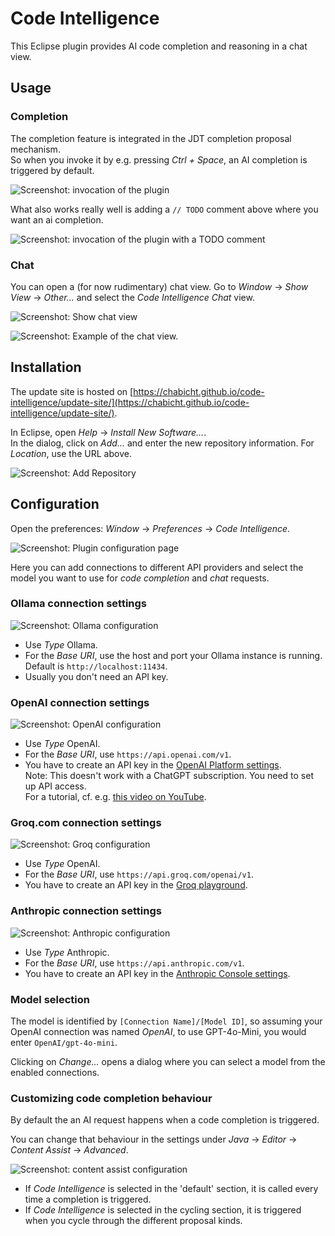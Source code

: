 # Code Intelligence

This Eclipse plugin provides AI code completion and reasoning in a chat view.

## Usage

### Completion

The completion feature is integrated in the JDT completion proposal mechanism.  
So when you invoke it by e.g. pressing *Ctrl + Space*, an AI completion is triggered by default.

![Screenshot: invocation of the plugin](images/example-vanilla.png)

What also works really well is adding a `// TODO` comment above where you want an ai completion.

![Screenshot: invocation of the plugin with a TODO comment](images/example-todo-prompt.png)

### Chat

You can open a (for now rudimentary) chat view. Go to *Window* -> *Show View* -> *Other...* and select the *Code Intelligence Chat* view.

![Screenshot: Show chat view](images/show-view-chat.png)

![Screenshot: Example of the chat view.](images/chat-view-example.png)

## Installation

The update site is hosted on [https://chabicht.github.io/code-intelligence/update-site/](https://chabicht.github.io/code-intelligence/update-site/).

In Eclipse, open *Help* -> *Install New Software...*.  
In the dialog, click on *Add...* and enter the new repository information. For *Location*, use the URL above.  

![Screenshot: Add Repository](images/image.png)

## Configuration

Open the preferences: *Window* -> *Preferences* -> *Code Intelligence*.

![Screenshot: Plugin configuration page](images/preferences.png)

Here you can add connections to different API providers and select the model you want to use for *code completion* and *chat* requests.

### Ollama connection settings

![Screenshot: Ollama configuration](images/ollama.png)

- Use *Type* Ollama.
- For the *Base URI*, use the host and port your Ollama instance is running.  
  Default is `http://localhost:11434`.
- Usually you don't need an API key.

### OpenAI connection settings

![Screenshot: OpenAI configuration](images/openai.png)

- Use *Type* OpenAI.
- For the *Base URI*, use `https://api.openai.com/v1`.
- You have to create an API key in the [OpenAI Platform settings](https://platform.openai.com/settings/organization/api-keys).  
  Note: This doesn't work with a ChatGPT subscription. You need to set up API access.  
  For a tutorial, cf. e.g. [this video on YouTube](https://www.youtube.com/watch?v=OB99E7Y1cMA).

### Groq.com connection settings

![Screenshot: Groq configuration](images/groq.png)

- Use *Type* OpenAI.
- For the *Base URI*, use `https://api.groq.com/openai/v1`.
- You have to create an API key in the [Groq playground](https://console.groq.com/keys).

### Anthropic connection settings

![Screenshot: Anthropic configuration](images/anthropic.png)

- Use *Type* Anthropic.
- For the *Base URI*, use `https://api.anthropic.com/v1`.
- You have to create an API key in the [Anthropic Console settings](https://console.anthropic.com/settings/keys).  

### Model selection

The model is identified by `[Connection Name]/[Model ID]`, so assuming your OpenAI connection was named *OpenAI*, to use GPT-4o-Mini, you would enter `OpenAI/gpt-4o-mini`.

Clicking on *Change...* opens a dialog where you can select a model from the enabled connections.

### Customizing code completion behaviour

By default the an AI request happens when a code completion is triggered.

You can change that behaviour in the settings under *Java* -> *Editor* -> *Content Assist* -> *Advanced*.

![Screenshot: content assist configuration](images/content-assist.png)

- If *Code Intelligence* is selected in the 'default' section, it is called every time a completion is triggered.
- If *Code Intelligence* is selected in the cycling section, it is triggered when you cycle through the different proposal kinds.
